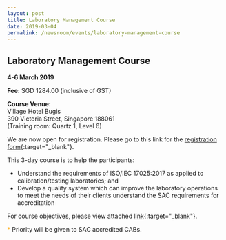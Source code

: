 ```yaml
---
layout: post
title: Laboratory Management Course
date: 2019-03-04
permalink: /newsroom/events/laboratory-management-course
---
```


## Laboratory Management Course
**4-6 March 2019**

**Fee:** SGD 1284.00 (inclusive of GST)
 
**Course Venue:**  
Village Hotel Bugis  
390 Victoria Street, Singapore 188061  
(Training room: Quartz 1, Level 6)
 
We are now open for registration.  Please go to this link for the [registration form](/files/events/Registration%20form%20(LM%20and%20IA-Mar%202019).docx){:target="_blank"}.
 
This 3-day course is to help the participants:
* Understand the requirements of ISO/IEC 17025:2017 as applied to calibration/testing laboratories; and  
* Develop a quality system which can improve the laboratory operations to meet the needs of their clients understand the SAC requirements for accreditation
 
For course objectives, please view attached [link](/files/events/Course%20Objectives-LM.pdf){:target="_blank"}.
 
<span style="color:orange">*</span> Priority will be given to SAC accredited CABs.
